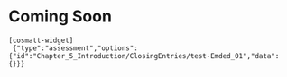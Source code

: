 # **Coming Soon**


```
[cosmatt-widget]
 {"type":"assessment","options":{"id":"Chapter_5_Introduction/ClosingEntries/test-Emded_01","data":{}}} 
```


